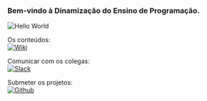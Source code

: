 ### Bem-vindo à Dinamização do Ensino de Programação.  
  
![Hello World](http://www.cryptprogramming.com/wp-content/uploads/2014/12/hello-world_cryptprogramming.jpg)  
  
Os conteúdos:  
[![Wiki](https://img.shields.io/badge/WIKI-github.com/Coding4Kids/dinamizacaoensinoprogramacao/wiki-brightgreen.svg?style=social)](https://github.com/Coding4Kids/dinamizacaoensinoprogramacao/wiki)  
  
Comunicar com os colegas:  
[![Slack](https://img.shields.io/badge/slack-c4k.slack.com-brightgreen.svg?style=social)](https://c4k.slack.com/)  
  
Submeter os projetos:  
[![Github](https://img.shields.io/badge/GitHub_Classroom-classroom.github.com/classrooms/15802042--coding--4--kids-brightgreen.svg?style=social)](https://classroom.github.com/classrooms/15802042-coding-4-kids)  
